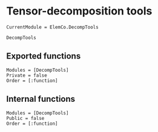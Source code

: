 # Tensor-decomposition tools

```@meta
CurrentModule = ElemCo.DecompTools
```

```@docs
DecompTools
```

## Exported functions

```@autodocs
Modules = [DecompTools]
Private = false
Order = [:function]
```

## Internal functions
```@autodocs
Modules = [DecompTools]
Public = false
Order = [:function]
```



